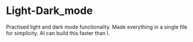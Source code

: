 # Light-Dark_mode
Practised light and dark mode functionality. Made everything in a single file for simplicity. AI can build this faster than I.
